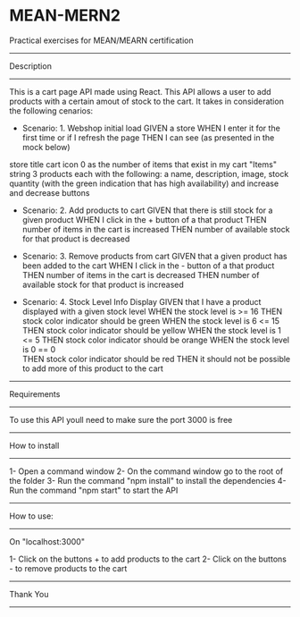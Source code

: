 # MEAN-MERN2

Practical exercises for MEAN/MEARN certification

*********************************************************************************
Description
*********************************************************************************
This is a cart page API made using React.
This API allows a user to add products with a certain amout of stock to the cart.
It takes in consideration the following cenarios:

- Scenario: 1. Webshop initial load
GIVEN a store
WHEN I enter it for the first time or if I refresh the page
THEN  I can see (as presented in the mock below)

store title
cart icon
0 as the number of items that exist in my cart
"Items" string
3 products each with the following: a name, description, image, stock quantity (with the green indication that has high availability) and increase and decrease buttons

- Scenario: 2. Add products to cart
GIVEN that there is still stock for a given product
WHEN I click in the + button of a that product
THEN  number of items in the cart is increased
THEN  number of available stock for that product is decreased



- Scenario: 3. Remove products from cart
GIVEN that a given product has been added to the cart
WHEN I click in the - button of a that product
THEN  number of items in the cart is decreased
THEN  number of available stock for that product is increased



- Scenario: 4. Stock Level Info Display
GIVEN that I have a product displayed with a given stock level
WHEN the stock level is  >= 16
THEN  stock color indicator should be green
WHEN the stock level is 6 <= 15
THEN  stock color indicator should be yellow
WHEN the stock level is  1 <= 5 
THEN  stock color indicator should be orange
WHEN the stock level is  0 == 0  
THEN  stock color indicator should be red
THEN it should not be possible to add more of this product to the cart

*********************************************************************************
Requirements
*********************************************************************************
To use this API youll need to make sure the port 3000 is free

*********************************************************************************
How to install
*********************************************************************************
1- Open a command window
2- On the command window go to the root of the folder
3- Run the command "npm install" to install the dependencies
4- Run the command "npm start" to start the API

*********************************************************************************
How to use:
*********************************************************************************
On "localhost:3000"
 
 1- Click on the buttons + to add products to the cart
 2- Click on the buttons - to remove products to the cart

*********************************************************************************
Thank You
*********************************************************************************
